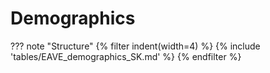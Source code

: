 # Demographics

??? note "Structure"
{% filter indent(width=4) %}
{% include 'tables/EAVE_demographics_SK.md' %}
{% endfilter %}

